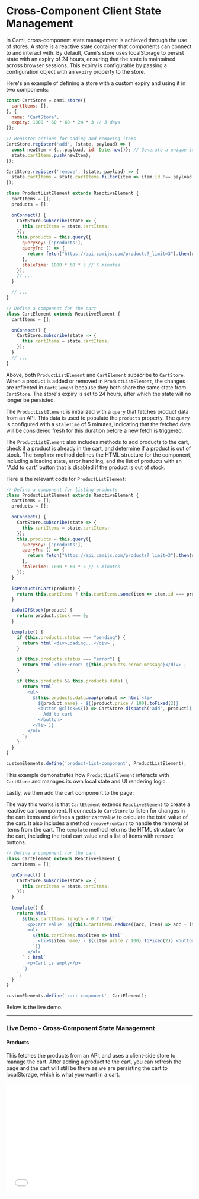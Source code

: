 # Cross-Component Client State Management

In Cami, cross-component state management is achieved through the use of stores. A store is a reactive state container that components can connect to and interact with. By default, Cami's store uses localStorage to persist state with an expiry of 24 hours, ensuring that the state is maintained across browser sessions. This expiry is configurable by passing a configuration object with an `expiry` property to the store.

Here's an example of defining a store with a custom expiry and using it in two components:

```javascript
const CartStore = cami.store({
  cartItems: [],
}, {
  name: 'CartStore',
  expiry: 1000 * 60 * 60 * 24 * 3 // 3 days
});

// Register actions for adding and removing items
CartStore.register('add', (state, payload) => {
  const newItem = {...payload, id: Date.now()}; // Generate a unique id
  state.cartItems.push(newItem);
});

CartStore.register('remove', (state, payload) => {
  state.cartItems = state.cartItems.filter(item => item.id !== payload.id);
});

class ProductListElement extends ReactiveElement {
  cartItems = [];
  products = [];

  onConnect() {
    CartStore.subscribe(state => {
      this.cartItems = state.cartItems;
    });
    this.products = this.query({
      queryKey: ['products'],
      queryFn: () => {
        return fetch("https://api.camijs.com/products?_limit=3").then(res => res.json())
      },
      staleTime: 1000 * 60 * 5 // 5 minutes
    });
    // ...
  }

  // ...
}

// Define a component for the cart
class CartElement extends ReactiveElement {
  cartItems = [];

  onConnect() {
    CartStore.subscribe(state => {
      this.cartItems = state.cartItems;
    });
  }
  // ...
}
```

Above, both `ProductListElement` and `CartElement` subscribe to `CartStore`. When a product is added or removed in `ProductListElement`, the changes are reflected in `CartElement` because they both share the same state from `CartStore`. The store's expiry is set to 24 hours, after which the state will no longer be persisted.

The `ProductListElement` is initialized with a `query` that fetches product data from an API. This data is used to populate the `products` property. The `query` is configured with a `staleTime` of 5 minutes, indicating that the fetched data will be considered fresh for this duration before a new fetch is triggered.

The `ProductListElement` also includes methods to add products to the cart, check if a product is already in the cart, and determine if a product is out of stock. The `template` method defines the HTML structure for the component, including a loading state, error handling, and the list of products with an "Add to cart" button that is disabled if the product is out of stock.

Here is the relevant code for `ProductListElement`:
```javascript
// Define a component for listing products
class ProductListElement extends ReactiveElement {
  cartItems = [];
  products = [];

  onConnect() {
    CartStore.subscribe(state => {
      this.cartItems = state.cartItems;
    });
    this.products = this.query({
      queryKey: ['products'],
      queryFn: () => {
        return fetch("https://api.camijs.com/products?_limit=3").then(res => res.json());
      },
      staleTime: 1000 * 60 * 5 // 5 minutes
    });
  }

  isProductInCart(product) {
    return this.cartItems ? this.cartItems.some(item => item.id === product.id) : false;
  }

  isOutOfStock(product) {
    return product.stock === 0;
  }

  template() {
    if (this.products.status === "pending") {
      return html`<div>Loading...</div>`;
    }

    if (this.products.status === "error") {
      return html`<div>Error: ${this.products.error.message}</div>`;
    }

    if (this.products && this.products.data) {
      return html`
        <ul>
          ${this.products.data.map(product => html`<li>
            ${product.name} - ${(product.price / 100).toFixed(2)}
            <button @click=${() => CartStore.dispatch('add', product)} ?disabled=${this.isOutOfStock(product)}>
              Add to cart
            </button>
          </li>`)}
        </ul>
      `;
    }
  }
}

customElements.define('product-list-component', ProductListElement);
```

This example demonstrates how `ProductListElement` interacts with `CartStore` and manages its own local state and UI rendering logic.

Lastly, we then add the cart component to the page:

The way this works is that `CartElement` extends `ReactiveElement` to create a reactive cart component. It connects to `CartStore` to listen for changes in the cart items and defines a getter `cartValue` to calculate the total value of the cart. It also includes a method `removeFromCart` to handle the removal of items from the cart. The `template` method returns the HTML structure for the cart, including the total cart value and a list of items with remove buttons.

```javascript
// Define a component for the cart
class CartElement extends ReactiveElement {
  cartItems = [];

  onConnect() {
    CartStore.subscribe(state => {
      this.cartItems = state.cartItems;
    });
  }

  template() {
    return html`
      ${this.cartItems.length > 0 ? html`
        <p>Cart value: ${(this.cartItems.reduce((acc, item) => acc + item.price, 0) / 100).toFixed(2)}</p>
        <ul>
          ${this.cartItems.map(item => html`
            <li>${item.name} - ${(item.price / 100).toFixed(2)} <button @click=${() => CartStore.dispatch('remove', item)}>Remove</button></li>
          `)}
        </ul>
      ` : html`
        <p>Cart is empty</p>
      `}
    `;
  }
}

customElements.define('cart-component', CartElement);
```

Below is the live demo.

<hr>

### Live Demo - Cross-Component State Management

  <article>
  <h4>Products</h4>
  <p>This fetches the products from an API, and uses a client-side store to manage the cart. After adding a product to the cart, you can refresh the page and the cart will still be there as we are persisting the cart to localStorage, which is what you want in a cart.</p>

<iframe width="100%" height="300" src="//jsfiddle.net/kennyfrc12/qjs8c2gb/27embedded/result/" allowfullscreen="allowfullscreen" allowpaymentrequest frameborder="0"></iframe>
